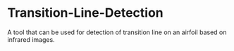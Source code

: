 # Transition-Line-Detection

A tool that can be used for detection of transition line on an airfoil based on infrared images.
